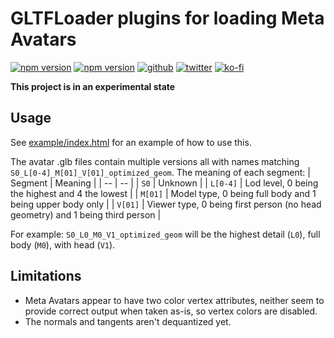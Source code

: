 # GLTFLoader plugins for loading Meta Avatars
[![npm version](https://img.shields.io/npm/v/@fern-solutions/three-meta-avatar-gltf-plugins.svg?style=flat-square)](https://www.npmjs.com/package/@fern-solutions/three-meta-avatar-gltf-plugins)
[![npm version](https://img.shields.io/npm/l/@fern-solutions/three-meta-avatar-gltf-plugins.svg?style=flat-square)](https://www.npmjs.com/package/@fern-solutions/three-meta-avatar-gltf-plugins)
[![github](https://flat.badgen.net/badge/icon/github?icon=github&label)](https://github.com/mrxz/three-meta-avatar-gltf-plugins/)
[![twitter](https://flat.badgen.net/twitter/follow/noerihuisman)](https://twitter.com/noerihuisman)
[![ko-fi](https://img.shields.io/badge/ko--fi-buy%20me%20a%20coffee-ff5f5f?style=flat-square)](https://ko-fi.com/fernsolutions)

**This project is in an experimental state**

## Usage
See [example/index.html](example/index.html) for an example of how to use this.

The avatar .glb files contain multiple versions all with names matching `S0_L[0-4]_M[01]_V[01]_optimized_geom`. The meaning of each segment:
| Segment | Meaning |
| -- | -- |
| `S0` | Unknown |
| `L[0-4]` | Lod level, 0 being the highest and 4 the lowest |
| `M[01]` | Model type, 0 being full body and 1 being upper body only |
| `V[01]` | Viewer type, 0 being first person (no head geometry) and 1 being third person |

For example: `S0_L0_M0_V1_optimized_geom` will be the highest detail (`L0`), full body (`M0`), with head (`V1`).

## Limitations
 * Meta Avatars appear to have two color vertex attributes, neither seem to provide correct output when taken as-is, so vertex colors are disabled.
 * The normals and tangents aren't dequantized yet.